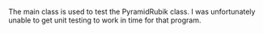 The main class is used to test the PyramidRubik class. I was unfortunately unable to get unit testing to work in time for that program.
